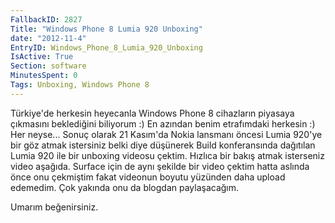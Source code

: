 ```yaml
---
FallbackID: 2827
Title: "Windows Phone 8 Lumia 920 Unboxing"
date: "2012-11-4"
EntryID: Windows_Phone_8_Lumia_920_Unboxing
IsActive: True
Section: software
MinutesSpent: 0
Tags: Unboxing, Windows Phone 8
---
```

Türkiye'de herkesin heyecanla Windows Phone 8 cihazların piyasaya
çıkmasını beklediğini biliyorum :) En azından benim etrafımdaki herkesin
:) Her neyse... Sonuç olarak 21 Kasım'da Nokia lansmanı öncesi Lumia
920'ye bir göz atmak istersiniz belki diye düşünerek Build konferansında
dağıtılan Lumia 920 ile bir unboxing videosu çektim. Hızlıca bir bakış
atmak isterseniz video aşağıda. Surface için de aynı şekilde bir video
çektim hatta aslında önce onu çekmiştim fakat videonun boyutu yüzünden
daha upload edemedim. Çok yakında onu da blogdan paylaşacağım.

Umarım beğenirsiniz.



